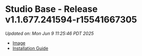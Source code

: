 # Studio Base - Release v1.1.677.241594-r15541667305
_Updated on: Mon Jun 9 11:25:46 PDT 2025_

- [Image](https://github.com/vertigis/studio-base/pkgs/container/studio%2fbase/434183665?tag=v1.1.677.241594-r15541667305)
- [Installation
  Guide](https://github.com/vertigis/studio-base/tree/v1.1.677.241594-r15541667305)
